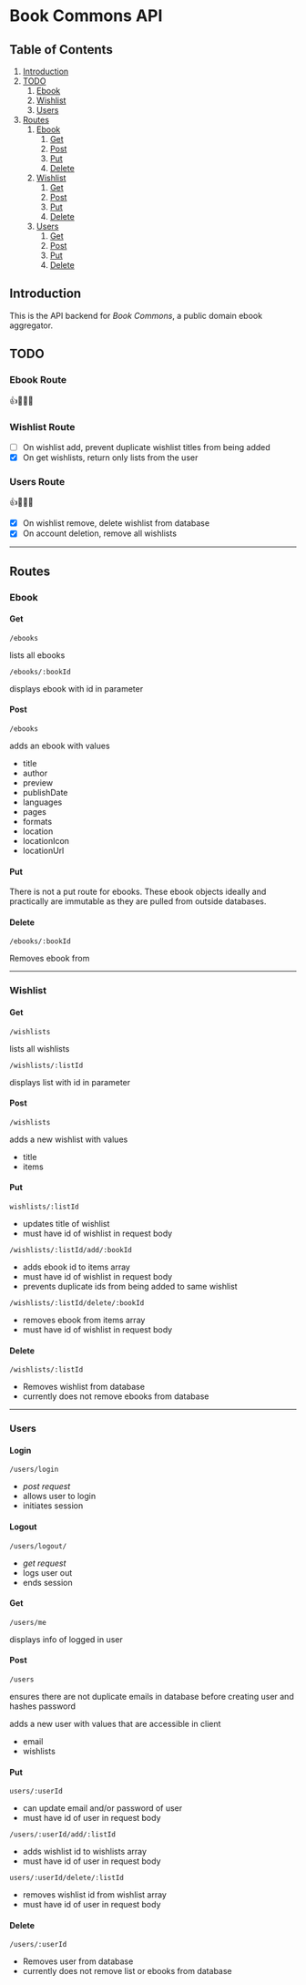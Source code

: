 # Book Commons API

## Table of Contents

1. [Introduction](#introduction)
2. [TODO](#todo)
    1. [Ebook](#todoEbook)
    2. [Wishlist](#todoWishlist)
    3. [Users](#todoUsers)
3. [Routes](#routes)
	1. [Ebook](#routeEbook)
		1. [Get](#ebookGet)
		2. [Post](#ebookPost)
		3. [Put](#ebookPut)
		4. [Delete](#ebookDelete)
	2. [Wishlist](#routeWishlist)
		1. [Get](#wishlistGet)
		2. [Post](#wishlistPost)
		3. [Put](#wishlistPut)
		4. [Delete](#wishlistDelete)
	1. [Users](#routeUsers)
		1. [Get](#usersGet)
		2. [Post](#usersPost)
		3. [Put](#usersPut)
		4. [Delete](#usersDelete)

## Introduction <a name="introduction"></a>

This is the API backend for *Book Commons*, a public domain ebook aggregator.

## TODO <a name="todo"></a>

### Ebook Route <a name="todoEbook"></a>
:+1::tada::musical_note::confetti_ball:

### Wishlist Route <a name="todoWishlist"></a>
- [ ] On wishlist add, prevent duplicate wishlist titles from being added
- [x] On get wishlists, return only lists from the user

### Users Route <a name="todoUsers"></a>
:+1::tada::musical_note::confetti_ball:
- [x] On wishlist remove, delete wishlist from database
- [x] On account deletion, remove all wishlists

-----------
## Routes <a name="routes"></a>

### Ebook <a name="routeEbook"></a>

#### Get <a name="ebookGet"></a>
`/ebooks`

lists all ebooks

`/ebooks/:bookId`

displays ebook with id in parameter

#### Post <a name="ebookPost"></a>
`/ebooks`

adds an ebook with values
- title
- author
- preview
- publishDate
- languages
- pages
- formats
- location
- locationIcon
- locationUrl

#### Put <a name="ebookPut"></a>
There is not a put route for ebooks. These ebook objects ideally and practically are immutable as they are pulled from outside databases.

#### Delete <a name="ebookDelete"></a>
`/ebooks/:bookId`

Removes ebook from 

-----------

### Wishlist <a name="routeWishlist"></a>

#### Get <a name="wishlistGet"></a>
`/wishlists`

lists all wishlists

`/wishlists/:listId`

displays list with id in parameter

#### Post <a name="wishlistPost"></a>
`/wishlists`

adds a new wishlist with values
- title
- items


#### Put <a name="wishlistPut"></a>
`wishlists/:listId`

- updates title of wishlist
- must have id of wishlist in request body

`/wishlists/:listId/add/:bookId`

- adds ebook id to items array
- must have id of wishlist in request body
- prevents duplicate ids from being added to same wishlist

`/wishlists/:listId/delete/:bookId`

- removes ebook from items array
- must have id of wishlist in request body


#### Delete <a name="wishlistDelete"></a>
`/wishlists/:listId`

- Removes wishlist from database
- currently does not remove ebooks from database

----------
### Users <a name="routeUsers"></a>

#### Login <a name="usersLogin"></a>
`/users/login`

- *post request*
- allows user to login
- initiates session

#### Logout <a name="usersLogout"></a>
`/users/logout/`

- *get request*
- logs user out
- ends session

#### Get <a name="usersGet"></a>
`/users/me` 

displays info of logged in user

#### Post <a name="usersPost"></a>
`/users`

ensures there are not duplicate emails in database before creating user
and hashes password

adds a new user with values that are accessible in client
- email
- wishlists


#### Put <a name="usersPut"></a>
`users/:userId`

- can update email and/or password of user
- must have id of user in request body

`/users/:userId/add/:listId`

- adds wishlist id to wishlists array
- must have id of user in request body

`users/:userId/delete/:listId`
- removes wishlist id from wishlist array
- must have id of user in request body


#### Delete <a name="usersDelete"></a>
`/users/:userId`

- Removes user from database
- currently does not remove list or ebooks from database
